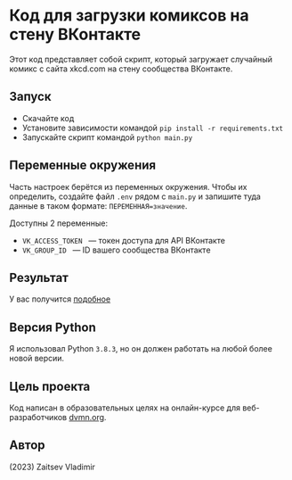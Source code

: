# Код для загрузки комиксов на стену ВКонтакте

Этот код представляет собой скрипт, который загружает случайный комикс с сайта xkcd.com на стену сообщества ВКонтакте.

## Запуск

- Скачайте код
- Установите зависимости командой `pip install -r requirements.txt`
- Запускайте скрипт командой `python main.py`

## Переменные окружения

Часть настроек берётся из переменных окружения. Чтобы их определить, создайте файл `.env` рядом с `main.py` и запишите туда данные в таком формате: `ПЕРЕМЕННАЯ=значение`.

Доступны 2 переменные:
- `VK_ACCESS_TOKEN ` — токен доступа для API ВКонтакте
- `VK_GROUP_ID ` — ID вашего сообщества ВКонтактe

## Результат

У вас получится [подобное](https://dvmn.org/media/filer_public/93/e1/93e1ead6-bd6f-4cb2-a0ae-5ec036617f49/xkcd.gif)

## Версия Python
Я использовал Python `3.8.3`, но он должен работать на любой более новой версии.

## Цель проекта
Код написан в образовательных целях на онлайн-курсе для веб-разработчиков [dvmn.org](https://dvmn.org/).

## Автор
(2023) Zaitsev Vladimir